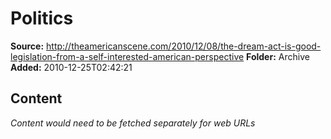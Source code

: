# Politics

**Source:** http://theamericanscene.com/2010/12/08/the-dream-act-is-good-legislation-from-a-self-interested-american-perspective
**Folder:** Archive
**Added:** 2010-12-25T02:42:21




## Content
*Content would need to be fetched separately for web URLs*
